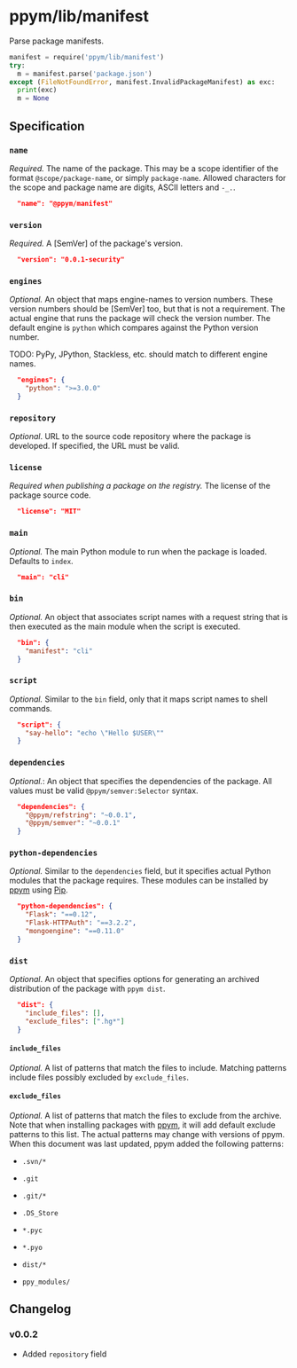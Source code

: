 # ppym/lib/manifest

Parse package manifests.

```python
manifest = require('ppym/lib/manifest')
try:
  m = manifest.parse('package.json')
except (FileNotFoundError, manifest.InvalidPackageManifest) as exc:
  print(exc)
  m = None
```

## Specification

### `name`

*Required.* The name of the package. This may be a scope identifier
of the format `@scope/package-name`, or simply `package-name`. Allowed
characters for the scope and package name are digits, ASCII letters and `-_.`.

```json
  "name": "@ppym/manifest"
```

### `version`

*Required.* A [SemVer] of the package's version.

```json
  "version": "0.0.1-security"
```

### `engines`

*Optional.* An object that maps engine-names to version numbers. These version
numbers should be [SemVer] too, but that is not a requirement. The actual
engine that runs the package will check the version number. The default engine
is `python` which compares against the Python version number.

TODO: PyPy, JPython, Stackless, etc. should match to different engine names.

```json
  "engines": {
    "python": ">=3.0.0"
  }
```

### `repository`

*Optional*. URL to the source code repository where the package is developed.
If specified, the URL must be valid.

### `license`

*Required when publishing a package on the registry.* The license of the
package source code.

```json
  "license": "MIT"
```

### `main`

*Optional.* The main Python module to run when the package is loaded.
Defaults to `index`.

```json
  "main": "cli"
```

### `bin`

*Optional.* An object that associates script names with a request string
that is then executed as the main module when the script is executed.

```json
  "bin": {
    "manifest": "cli"
  }
```

### `script`

*Optional.* Similar to the `bin` field, only that it maps script names to
shell commands.

```json
  "script": {
    "say-hello": "echo \"Hello $USER\""
  }
```

### `dependencies`

*Optional.*: An object that specifies the dependencies of the package.
All values must be valid `@ppym/semver:Selector` syntax.

```json
  "dependencies": {
    "@ppym/refstring": "~0.0.1",
    "@ppym/semver": "~0.0.1"
  }
```

### `python-dependencies`

*Optional.* Similar to the `dependencies` field, but it specifies actual
Python modules that the package requires. These modules can be installed
by [ppym] using [Pip].

```json
  "python-dependencies": {
    "Flask": "==0.12",
    "Flask-HTTPAuth": "==3.2.2",
    "mongoengine": "==0.11.0"
  }
```

### `dist`

*Optional*. An object that specifies options for generating an archived
distribution of the package with `ppym dist`.

```json
  "dist": {
    "include_files": [],
    "exclude_files": [".hg*"]
  }
```

#### `include_files`

*Optional.* A list of patterns that match the files to include.
Matching patterns include files possibly excluded by `exclude_files`.

#### `exclude_files`

*Optional.* A list of patterns that match the files to exclude from the
archive. Note that when installing packages with [ppym], it will add
default exclude patterns to this list. The actual patterns may change
with versions of ppym. When this document was last updated, ppym added
the following patterns:

- `.svn/*`
- `.git`
- `.git/*`
- `.DS_Store`
- `*.pyc`
- `*.pyo`
- `dist/*`
- `ppy_modules/`


  [Pip]: https://pypi.python.org/pypi/pip
  [ppym]: https://github.com/ppym/ppym

## Changelog

### v0.0.2

- Added `repository` field
